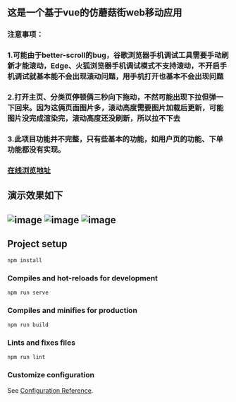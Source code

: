 
## 这是一个基于vue的仿蘑菇街web移动应用

### 注意事项：
### 1.可能由于better-scroll的bug，谷歌浏览器手机调试工具需要手动刷新才能滚动，Edge、火狐浏览器手机调试模式不支持滚动，不开启手机调试就基本能不会出现滚动问题，用手机打开也基本不会出现问题
### 2.打开主页、分类页停顿俩三秒向下拖动，不然可能出现下拉但弹一下回来。因为这俩页面图片多，滚动高度需要图片加载后更新，可能图片没完成渲染完，滚动高度还没刷新，所以拉不下去
### 3.此项目功能并不完整，只有些基本的功能，如用户页的功能、下单功能都没有实现。
### [在线浏览地址](http://120.24.92.39:86) 
## 演示效果如下

## ![image](https://github.com/chen-ccy/vue-onlineStore/blob/gh-pages/public/image/%E9%A6%96%E9%A1%B5.gif?raw=true)    ![image](https://github.com/chen-ccy/vue-onlineStore/blob/gh-pages/public/image/%E8%AF%A6%E6%83%85%E9%A1%B5+%E8%B4%AD%E7%89%A9%E8%BD%A6.gif?raw=true)  ![image](https://github.com/chen-ccy/online-store/blob/master/%E6%BC%94%E7%A4%BA%E6%95%88%E6%9E%9C/%E9%A1%B9%E7%9B%AE%E6%BC%94%E7%A4%BA1.gif)


## Project setup
```
npm install
```

### Compiles and hot-reloads for development
```
npm run serve
```

### Compiles and minifies for production
```
npm run build
```

### Lints and fixes files
```
npm run lint
```

### Customize configuration
See [Configuration Reference](https://cli.vuejs.org/config/).
